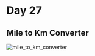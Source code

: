 # Day 27

## Mile to Km Converter

![mile_to_km_converter](https://user-images.githubusercontent.com/115932275/197285579-84401495-c9c1-49a4-810c-f154ac13f13b.gif)
